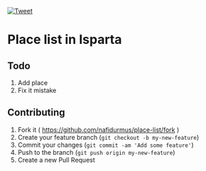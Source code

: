 [![Tweet](https://img.shields.io/twitter/url/http/shields.io.svg?style=social)](https://twitter.com/intent/tweet?=https://github.com/nafidurmus/place-list)

# Place list in Isparta

## Todo

1. Add place 
2. Fix it mistake

## Contributing

1. Fork it ( https://github.com/nafidurmus/place-list/fork )
2. Create your feature branch (`git checkout -b my-new-feature`)
3. Commit your changes (`git commit -am 'Add some feature'`)
4. Push to the branch (`git push origin my-new-feature`)
5. Create a new Pull Request
